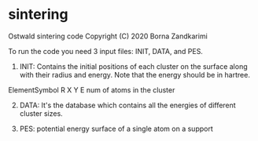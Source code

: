 # sintering
Ostwald sintering code
Copyright (C) 2020 Borna Zandkarimi

To run the code you need 3 input files: INIT, DATA, and PES.

1. INIT: Contains the initial positions of each cluster on the surface along with their radius and energy. Note that the energy should be in hartree.


ElementSymbol   R               X               Y               E
num of atoms in the cluster

2. DATA: It's the database which contains all the energies of different cluster sizes.

3. PES: potential energy surface of a single atom on a support
